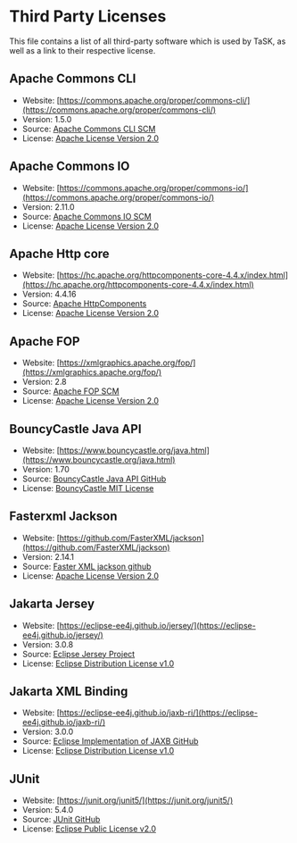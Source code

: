 # Third Party Licenses
This file contains a list of all third-party software which is used by TaSK, as well as a link to their respective license.


## Apache Commons CLI
- Website: [https://commons.apache.org/proper/commons-cli/](https://commons.apache.org/proper/commons-cli/)
- Version: 1.5.0
- Source: [Apache Commons CLI SCM](https://commons.apache.org/proper/commons-cli/scm.html)
- License: [Apache License Version 2.0](https://www.apache.org/licenses/LICENSE-2.0)

## Apache Commons IO
- Website: [https://commons.apache.org/proper/commons-io/](https://commons.apache.org/proper/commons-io/)
- Version: 2.11.0
- Source: [Apache Commons IO SCM](https://commons.apache.org/proper/commons-io/scm.html)
- License: [Apache License Version 2.0](https://www.apache.org/licenses/LICENSE-2.0)

## Apache Http core
- Website: [https://hc.apache.org/httpcomponents-core-4.4.x/index.html](https://hc.apache.org/httpcomponents-core-4.4.x/index.html)
- Version: 4.4.16
- Source: [Apache HttpComponents](http://hc.apache.org/httpcomponents-core-ga)
- License: [Apache License Version 2.0](https://www.apache.org/licenses/LICENSE-2.0)

## Apache FOP
- Website: [https://xmlgraphics.apache.org/fop/](https://xmlgraphics.apache.org/fop/)
- Version: 2.8
- Source: [Apache FOP SCM](https://xmlgraphics.apache.org/fop/dev/)
- License: [Apache License Version 2.0](https://www.apache.org/licenses/LICENSE-2.0)

## BouncyCastle Java API
- Website: [https://www.bouncycastle.org/java.html](https://www.bouncycastle.org/java.html)
- Version: 1.70
- Source: [BouncyCastle Java API GitHub](https://github.com/bcgit/bc-java)
- License: [BouncyCastle MIT License](https://www.bouncycastle.org/licence.html)

## Fasterxml Jackson
- Website: [https://github.com/FasterXML/jackson](https://github.com/FasterXML/jackson)
- Version: 2.14.1
- Source: [Faster XML jackson github](https://github.com/FasterXML/jackson)
- License: [Apache License Version 2.0](https://www.apache.org/licenses/LICENSE-2.0)

## Jakarta Jersey
- Website: [https://eclipse-ee4j.github.io/jersey/](https://eclipse-ee4j.github.io/jersey/)
- Version: 3.0.8
- Source: [Eclipse Jersey Project](https://github.com/eclipse-ee4j/jersey)
- License: [Eclipse Distribution License v1.0](https://www.eclipse.org/org/documents/edl-v10.php)

## Jakarta XML Binding
- Website: [https://eclipse-ee4j.github.io/jaxb-ri/](https://eclipse-ee4j.github.io/jaxb-ri/)
- Version: 3.0.0
- Source: [Eclipse Implementation of JAXB GitHub](https://github.com/eclipse-ee4j/jaxb-ri)
- License: [Eclipse Distribution License v1.0](https://www.eclipse.org/org/documents/edl-v10.php)

## JUnit
- Website: [https://junit.org/junit5/](https://junit.org/junit5/)
- Version: 5.4.0
- Source: [JUnit GitHub](https://github.com/junit-team/junit5/)
- License: [Eclipse Public License v2.0](https://github.com/junit-team/junit5/blob/main/LICENSE.md)

